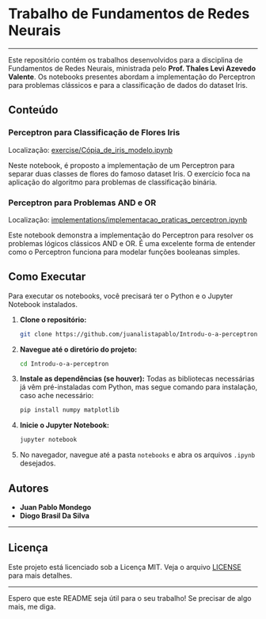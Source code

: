 # Trabalho de Fundamentos de Redes Neurais

-----

Este repositório contém os trabalhos desenvolvidos para a disciplina de Fundamentos de Redes Neurais, ministrada pelo **Prof. Thales Levi Azevedo Valente**. Os notebooks presentes abordam a implementação do Perceptron para problemas clássicos e para a classificação de dados do dataset Iris.

## Conteúdo

### Perceptron para Classificação de Flores Iris

Localização: [exercise/Cópia_de_iris_modelo.ipynb](./exercise/Cópia_de_iris_modelo.ipynb)

Neste notebook, é proposto a implementação de um Perceptron para separar duas classes de flores do famoso dataset Iris. O exercício foca na aplicação do algoritmo para problemas de classificação binária.

### Perceptron para Problemas AND e OR

Localização: [implementations/implementacao_praticas_perceptron.ipynb](./implementations/implementacoes_praticas_perceptron.ipynb)

Este notebook demonstra a implementação do Perceptron para resolver os problemas lógicos clássicos AND e OR. É uma excelente forma de entender como o Perceptron funciona para modelar funções booleanas simples.

## Como Executar

Para executar os notebooks, você precisará ter o Python e o Jupyter Notebook instalados.

1.  **Clone o repositório:**
    ```bash
    git clone https://github.com/juanalistapablo/Introdu-o-a-perceptron.git
    ```
2.  **Navegue até o diretório do projeto:**
    ```bash
    cd Introdu-o-a-perceptron
    ```
3.  **Instale as dependências (se houver):**
  Todas as bibliotecas necessárias já vêm pré-instaladas com Python, mas segue comando para instalação, caso ache necessário:
    ```bash
    pip install numpy matplotlib
    ```
4.  **Inicie o Jupyter Notebook:**
    ```bash
    jupyter notebook
    ```
5.  No navegador, navegue até a pasta `notebooks` e abra os arquivos `.ipynb` desejados.

## Autores

  * **Juan Pablo Mondego**
  * **Diogo Brasil Da Silva**

-----

## Licença

Este projeto está licenciado sob a Licença MIT. Veja o arquivo [LICENSE](https://www.google.com/search?q=LICENSE) para mais detalhes.

-----

Espero que este README seja útil para o seu trabalho\! Se precisar de algo mais, me diga.


